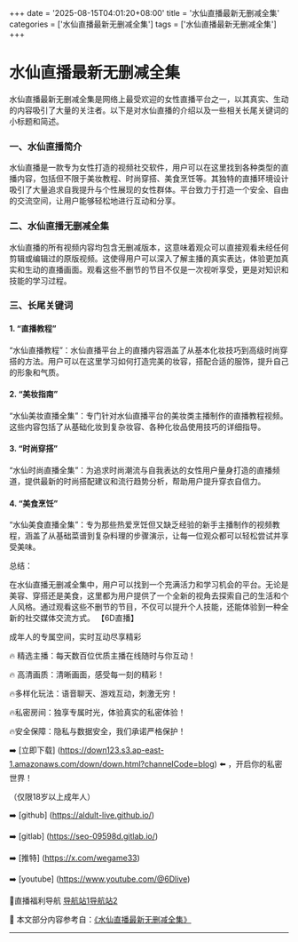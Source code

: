+++
date = '2025-08-15T04:01:20+08:00'
title = '水仙直播最新无删减全集'
categories = ['水仙直播最新无删减全集']
tags = ['水仙直播最新无删减全集']
+++

# 水仙直播最新无删减全集

水仙直播最新无删减全集是网络上最受欢迎的女性直播平台之一，以其真实、生动的内容吸引了大量的关注者。以下是对水仙直播的介绍以及一些相关长尾关键词的小标题和简述。

### 一、水仙直播简介

水仙直播是一款专为女性打造的视频社交软件，用户可以在这里找到各种类型的直播内容，包括但不限于美妆教程、时尚穿搭、美食烹饪等。其独特的直播环境设计吸引了大量追求自我提升与个性展现的女性群体。平台致力于打造一个安全、自由的交流空间，让用户能够轻松地进行互动和分享。

### 二、水仙直播无删减全集

水仙直播的所有视频内容均包含无删减版本，这意味着观众可以直接观看未经任何剪辑或编辑过的原版视频。这使得用户可以深入了解主播的真实表达，体验更加真实和生动的直播画面。观看这些不删节的节目不仅是一次视听享受，更是对知识和技能的学习过程。

### 三、长尾关键词

#### 1. “直播教程”

“水仙直播教程”：水仙直播平台上的直播内容涵盖了从基本化妆技巧到高级时尚穿搭的方法。用户可以在这里学习如何打造完美的妆容，搭配合适的服饰，提升自己的形象和气质。

#### 2. “美妆指南”

“水仙美妆直播全集”：专门针对水仙直播平台的美妆类主播制作的直播教程视频。这些内容包括了从基础化妆到复杂妆容、各种化妆品使用技巧的详细指导。

#### 3. “时尚穿搭”

“水仙时尚直播全集”：为追求时尚潮流与自我表达的女性用户量身打造的直播频道，提供最新的时尚搭配建议和流行趋势分析，帮助用户提升穿衣自信力。

#### 4. “美食烹饪”

“水仙美食直播全集”：专为那些热爱烹饪但又缺乏经验的新手主播制作的视频教程，涵盖了从基础菜谱到复杂料理的步骤演示，让每一位观众都可以轻松尝试并享受美味。

总结：

在水仙直播无删减全集中，用户可以找到一个充满活力和学习机会的平台。无论是美容、穿搭还是美食，这里都为用户提供了一个全新的视角去探索自己的生活和个人风格。通过观看这些不删节的节目，不仅可以提升个人技能，还能体验到一种全新的社交媒体交流方式。
【6D直播】

 成年人的专属空间，实时互动尽享精彩

🔥 精选主播：每天数百位优质主播在线随时与你互动！

🔥 高清画质：清晰画面，感受每一刻的精彩！

🔥多样化玩法：语音聊天、游戏互动，刺激无穷！

🔥私密房间：独享专属时光，体验真实的私密体验！

🔥安全保障：隐私与数据安全，我们承诺严格保护！

➡️ [立即下载] (https://down123.s3.ap-east-1.amazonaws.com/down/down.html?channelCode=blog) ⬅️ ，开启你的私密世界！

 （仅限18岁以上成年人）

➡️ [github] (https://aldult-live.github.io/)

➡️ [gitlab] (https://seo-09598d.gitlab.io/)

➡️ [推特] (https://x.com/wegame33)

➡️ [youtube] (https://www.youtube.com/@6Dlive)

🔞直播福利导航   [导航站1](https://webstack-86085a.gitlab.io/)[导航站2](https://onlygit123-2.github.io/)

📘 本文部分内容参考自：[《水仙直播最新无删减全集》](https://webstack-hugo-6.pages.dev/)

---
